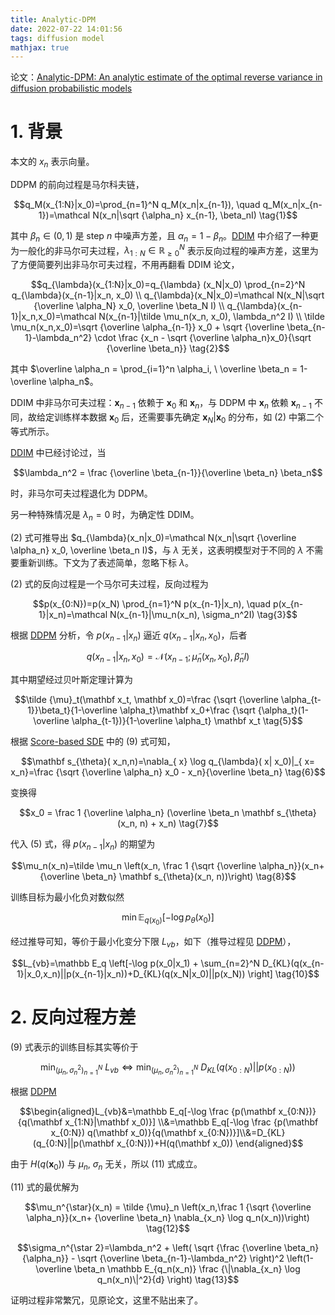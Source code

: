 ```yaml
---
title: Analytic-DPM
date: 2022-07-22 14:01:56
tags: diffusion model
mathjax: true
---
```


论文：[Analytic-DPM: An analytic estimate of the optimal reverse variance in diffusion probabilistic models](https://arxiv.org/abs/2201.06503)

# 1. 背景

本文的 $x_n$ 表示向量。

DDPM 的前向过程是马尔科夫链，

$$q_M(x_{1:N}|x_0)=\prod_{n=1}^N q_M(x_n|x_{n-1}), \quad q_M(x_n|x_{n-1})=\mathcal N(x_n|\sqrt {\alpha_n} x_{n-1}, \beta_nI) \tag{1}$$

其中 $\beta_n \in (0, 1)$ 是 step $n$ 中噪声方差，且 $\alpha_n=1-\beta_n$。[DDIM](/2022/07/21/diffusion_model/ddim) 中介绍了一种更为一般化的非马尔可夫过程，$\lambda_{1:N}\in \mathbb R_{\ge 0}^N$ 表示反向过程的噪声方差，这里为了方便简要列出非马尔可夫过程，不用再翻看 DDIM 论文，

$$q_{\lambda}(x_{1:N}|x_0)=q_{\lambda} (x_N|x_0) \prod_{n=2}^N q_{\lambda}(x_{n-1}|x_n, x_0)
\\ q_{\lambda}(x_N|x_0)=\mathcal N(x_N|\sqrt {\overline \alpha_N} x_0, \overline \beta_N I)
\\ q_{\lambda}(x_{n-1}|x_n,x_0)=\mathcal N(x_{n-1}|\tilde \mu_n(x_n, x_0), \lambda_n^2 I)
\\ \tilde \mu_n(x_n,x_0)=\sqrt {\overline \alpha_{n-1}} x_0 + \sqrt {\overline \beta_{n-1}-\lambda_n^2} \cdot \frac {x_n - \sqrt {\overline \alpha_n}x_0}{\sqrt {\overline \beta_n}} \tag{2}$$

其中 $\overline \alpha_n = \prod_{i=1}^n \alpha_i, \ \overline \beta_n = 1-\overline \alpha_n$。

DDIM 中非马尔可夫过程：$\mathbf x_{n-1}$ 依赖于 $\mathbf x_0$ 和 $\mathbf x_n$，与 DDPM 中 $\mathbf x_n$ 依赖 $\mathbf x_{n-1}$ 不同，故给定训练样本数据 $\mathbf x_0$ 后，还需要事先确定 $\mathbf x_N|\mathbf x_0$ 的分布，如 (2) 中第二个等式所示。

[DDIM](/2022/07/21/diffusion_model/ddim) 中已经讨论过，当 

$$\lambda_n^2 = \frac {\overline \beta_{n-1}}{\overline \beta_n} \beta_n$$

时，非马尔可夫过程退化为 DDPM。

另一种特殊情况是 $\lambda_n=0$ 时，为确定性 DDIM。

(2) 式可推导出 $q_{\lambda}(x_n|x_0)=\mathcal N(x_n|\sqrt {\overline \alpha_n} x_0, \overline \beta_n I)$，与 $\lambda$ 无关，这表明模型对于不同的 $\lambda$ 不需要重新训练。下文为了表述简单，忽略下标 $\lambda$。

(2) 式的反向过程是一个马尔可夫过程，反向过程为

$$p(x_{0:N})=p(x_N) \prod_{n=1}^N p(x_{n-1}|x_n), \quad p(x_{n-1}|x_n)=\mathcal N(x_{n-1}|\mu_n(x_n), \sigma_n^2I) \tag{3}$$

根据 [DDPM](/2022/06/27/diffusion_model/ddpm) 分析，令 $p(x_{n-1}|x_n)$ 逼近 $q(x_{n-1}|x_n,x_0)$，后者

$$q( x_{n-1}| x_n,  x_0)=\mathcal N( x_{n-1}; \tilde {\mu}_n( x_n,  x_0), \tilde {\beta}_n I) \tag {4}$$

其中期望经过贝叶斯定理计算为

$$\tilde {\mu}_t(\mathbf x_t, \mathbf x_0)=\frac {\sqrt {\overline \alpha_{t-1}}\beta_t}{1-\overline \alpha_t}\mathbf x_0+\frac {\sqrt {\alpha_t}(1-\overline \alpha_{t-1})}{1-\overline \alpha_t} \mathbf x_t \tag{5}$$


根据 [Score-based SDE]() 中的 (9) 式可知，

$$\mathbf s_{\theta}( x_n,n)=\nabla_{ x} \log q_{\lambda}( x| x_0)|_{ x= x_n}=\frac {\sqrt {\overline \alpha_n}  x_0 - x_n}{\overline \beta_n} \tag{6}$$

变换得

$$x_0 = \frac 1 {\overline \alpha_n} (\overline \beta_n \mathbf s_{\theta}(x_n, n) + x_n) \tag{7}$$

代入 (5) 式，得 $p(x_{n-1}|x_n)$ 的期望为

$$\mu_n(x_n)=\tilde \mu_n \left(x_n, \frac 1 {\sqrt {\overline \alpha_n}}(x_n+ {\overline \beta_n} \mathbf s_{\theta}(x_n, n))\right) \tag{8}$$

训练目标为最小化负对数似然

$$\min \mathbb E_{q(x_0)}[-\log p_{\theta}(x_0)] \tag{9}$$

经过推导可知，等价于最小化变分下限 $L_{vb}$，如下（推导过程见 [DDPM](/2022/06/27/diffusion_model/ddpm)），

$$L_{vb}=\mathbb E_q \left[-\log p(x_0|x_1) + \sum_{n=2}^N D_{KL}(q(x_{n-1}|x_0,x_n)||p(x_{n-1}|x_n))+D_{KL}(q(x_N|x_0)||p(x_N)) \right] \tag{10}$$




# 2. 反向过程方差

(9) 式表示的训练目标其实等价于 

$$\min_{(\mu_n, \sigma_n^2)_{n=1}^N}  \ L_{vb} \Leftrightarrow  \min_{(\mu_n, \sigma_n^2)_{n=1}^N}  \ D_{KL} (q(x_{0:N})||p(x_{0:N})) \tag{11}$$

根据 [DDPM](/2022/06/27/diffusion_model/ddpm)

$$\begin{aligned}L_{vb}&=\mathbb E_q[-\log \frac {p(\mathbf x_{0:N})}{q(\mathbf x_{1:N}|\mathbf x_0)}]
\\&=\mathbb E_q[-\log \frac {p(\mathbf x_{0:N}) q(\mathbf x_0)}{q(\mathbf x_{0:N})}]\\&=D_{KL}(q_{0:N}||p(\mathbf x_{0:N}))+H(q(\mathbf x_0))
\end{aligned}$$

由于 $H(q(\mathbf x_0))$ 与 $\mu_n, \ \sigma_n$ 无关，所以 (11) 式成立。

(11) 式的最优解为

$$\mu_n^{\star}(x_n) = \tilde {\mu}_n \left(x_n,\frac 1 {\sqrt {\overline \alpha_n}}(x_n+ {\overline \beta_n} \nabla_{x_n} \log q_n(x_n))\right) \tag{12}$$

$$\sigma_n^{\star 2}=\lambda_n^2 + \left( \sqrt {\frac {\overline \beta_n}{\alpha_n}} - \sqrt {\overline \beta_{n-1}-\lambda_n^2} \right)^2 \left(1-\overline \beta_n \mathbb E_{q_n(x_n)} \frac {\|\nabla_{x_n} \log q_n(x_n)\|^2}{d} \right) \tag{13}$$

证明过程非常繁冗，见原论文，这里不贴出来了。

